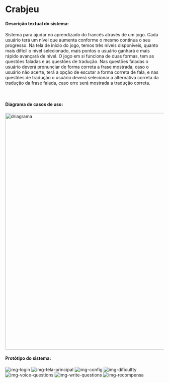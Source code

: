 <h1>Crabjeu</h1>
<h4>Descrição textual do sistema:</h4>
<p>Sistema para ajudar no aprendizado do francês através de um jogo. Cada usuário terá um nível que aumenta conforme o mesmo continua o seu progresso. Na tela de início do jogo, temos três níveis disponíveis, quanto mais difícil o nível selecionado, mais pontos o usuário ganhará e mais rápido avançará de nível.  O jogo em si funciona de duas formas, tem as questões faladas e as questões de tradução. Nas questões faladas o usuário deverá pronunciar de forma correta a frase mostrada, caso o usuário não acerte, terá a opção de escutar a forma correta de fala, e nas questões de tradução o usuário deverá selecionar a alternativa correta da tradução da frase falada, caso erre será mostrada a tradução correta.</p>
<br>
<h4>Diagrama de casos de uso:</h4>
<img src="https://github.com/hnrq404/projeto_crabjeu/blob/main/Diagrama%20-%20Crabjeu.png" alt= "driagrama" width="750px">
<br>
<h4>Protótipo do sistema:</h4>
<img src="https://github.com/hnrq404/projeto_crabjeu/blob/main/Screenshot_1.png" alt="img-login">
<img src="https://github.com/hnrq404/projeto_crabjeu/blob/main/Screenshot_2.png" alt="img-tela-principal">
<img src="https://github.com/hnrq404/projeto_crabjeu/blob/main/Screenshot_4.png" alt="img-config">
<img src="https://github.com/hnrq404/projeto_crabjeu/blob/main/Screenshot_5.png" alt="img-dificultty">
<img src="https://github.com/hnrq404/projeto_crabjeu/blob/main/Screenshot_6.png" alt="img-voice-questions">
<img src="https://github.com/hnrq404/projeto_crabjeu/blob/main/Screenshot_7.png" alt="img-write-questions">
<img src="https://github.com/hnrq404/projeto_crabjeu/blob/main/Screenshot_8.png" alt="img-recompensa">
